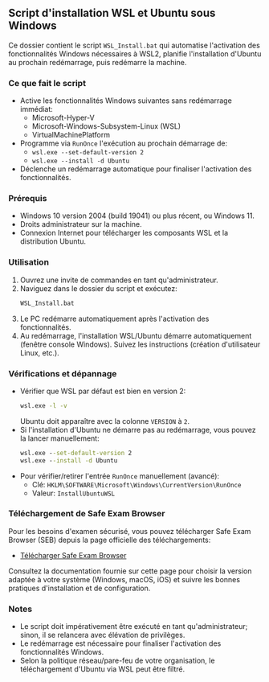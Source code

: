 ## Script d'installation WSL et Ubuntu sous Windows

Ce dossier contient le script `WSL_Install.bat` qui automatise l'activation des fonctionnalités Windows nécessaires à WSL2, planifie l'installation d'Ubuntu au prochain redémarrage, puis redémarre la machine.

### Ce que fait le script
- Active les fonctionnalités Windows suivantes sans redémarrage immédiat:
  - Microsoft-Hyper-V
  - Microsoft-Windows-Subsystem-Linux (WSL)
  - VirtualMachinePlatform
- Programme via `RunOnce` l'exécution au prochain démarrage de:
  - `wsl.exe --set-default-version 2`
  - `wsl.exe --install -d Ubuntu`
- Déclenche un redémarrage automatique pour finaliser l'activation des fonctionnalités.

### Prérequis
- Windows 10 version 2004 (build 19041) ou plus récent, ou Windows 11.
- Droits administrateur sur la machine.
- Connexion Internet pour télécharger les composants WSL et la distribution Ubuntu.

### Utilisation
1. Ouvrez une invite de commandes en tant qu'administrateur.
2. Naviguez dans le dossier du script et exécutez:
   ```bat
   WSL_Install.bat
   ```
3. Le PC redémarre automatiquement après l'activation des fonctionnalités.
4. Au redémarrage, l'installation WSL/Ubuntu démarre automatiquement (fenêtre console Windows). Suivez les instructions (création d'utilisateur Linux, etc.).

### Vérifications et dépannage
- Vérifier que WSL par défaut est bien en version 2:
  ```bat
  wsl.exe -l -v
  ```
  Ubuntu doit apparaître avec la colonne `VERSION` à `2`.
- Si l'installation d'Ubuntu ne démarre pas au redémarrage, vous pouvez la lancer manuellement:
  ```bat
  wsl.exe --set-default-version 2
  wsl.exe --install -d Ubuntu
  ```
- Pour vérifier/retirer l'entrée `RunOnce` manuellement (avancé):
  - Clé: `HKLM\SOFTWARE\Microsoft\Windows\CurrentVersion\RunOnce`
  - Valeur: `InstallUbuntuWSL`

### Téléchargement de Safe Exam Browser
Pour les besoins d'examen sécurisé, vous pouvez télécharger Safe Exam Browser (SEB) depuis la page officielle des téléchargements:

- [Télécharger Safe Exam Browser](https://safeexambrowser.org/download_en.html)

Consultez la documentation fournie sur cette page pour choisir la version adaptée à votre système (Windows, macOS, iOS) et suivre les bonnes pratiques d'installation et de configuration.

### Notes
- Le script doit impérativement être exécuté en tant qu'administrateur; sinon, il se relancera avec élévation de privilèges.
- Le redémarrage est nécessaire pour finaliser l'activation des fonctionnalités Windows.
- Selon la politique réseau/pare-feu de votre organisation, le téléchargement d'Ubuntu via WSL peut être filtré.
